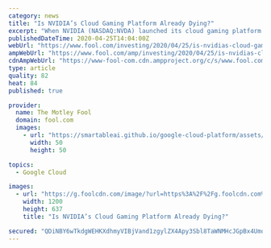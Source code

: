 ```yaml
---
category: news
title: "Is NVIDIA’s Cloud Gaming Platform Already Dying?"
excerpt: "When NVIDIA (NASDAQ:NVDA) launched its cloud gaming platform GeForce Now in February, it seemed poised to disrupt the nascent market. Unlike Alphabet's (NASDAQ:GOOG) (NASDAQ:GOOGL) Google Stadia, which required gamers to repurchase games they already owned, GeForce Now allowed gamers to stream those owned games without an additional purchase."
publishedDateTime: 2020-04-25T14:04:00Z
webUrl: "https://www.fool.com/investing/2020/04/25/is-nvidias-cloud-gaming-platform-already-dying.aspx"
ampWebUrl: "https://www.fool.com/amp/investing/2020/04/25/is-nvidias-cloud-gaming-platform-already-dying.aspx"
cdnAmpWebUrl: "https://www-fool-com.cdn.ampproject.org/c/s/www.fool.com/amp/investing/2020/04/25/is-nvidias-cloud-gaming-platform-already-dying.aspx"
type: article
quality: 82
heat: 84
published: true

provider:
  name: The Motley Fool
  domain: fool.com
  images:
    - url: "https://smartableai.github.io/google-cloud-platform/assets/images/organizations/fool.com-50x50.jpg"
      width: 50
      height: 50

topics:
  - Google Cloud

images:
  - url: "https://g.foolcdn.com/image/?url=https%3A%2F%2Fg.foolcdn.com%2Feditorial%2Fimages%2F569248%2Fgeforce-now-key-visual-1280x680.jpg&w=1200&op=resize"
    width: 1200
    height: 637
    title: "Is NVIDIA’s Cloud Gaming Platform Already Dying?"

secured: "QDiNBY6wTkdgWEHKXdhmyVIBjVand1zgylZX4Apy3Sbl8TaWNMHcJGpBx4Umod7EqFIEJT/IFzPoipouYTgn9j4K1N20daaQr1YuO1dZgWMs3GJsSSsfLDc+GVoRGBmFRV8jPVfJnyRfuZweQQ/2y92GlHDw1OyKrw7mpReEXmI4SQmTiMWRGb6RlBiM9YauBll5/UI8omeXN0yIFzjc/Du1V2ideXPn6i5WqN44hm1fOJh6RMwlAIFMMSRFITOj2gU7BborUSWXq8UkcqW27x+xrJ1hTBlMIwbOXUBI1ojymcUZm0P3BxpHVT5prjI0ItFqlC/tFo5avAMqFRZarSyTmSINBy8DW+L0JnKDoff0R0faukYupEEQlx/4j2zwl3/zYzUWWAN+kmGPhMsgJOj3c85rw93ca5Pc1LXltjufRJW/0Oipc+OhfUUpB+Bvjqx5UcSEJEPCsRZMHTLfvU4vxj87glEJhlAFFELepqM=;y3w1DsdnJfyMc7Kr9XCHAw=="
---
```


